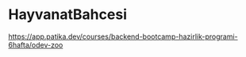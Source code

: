 # HayvanatBahcesi
https://app.patika.dev/courses/backend-bootcamp-hazirlik-programi-6hafta/odev-zoo
